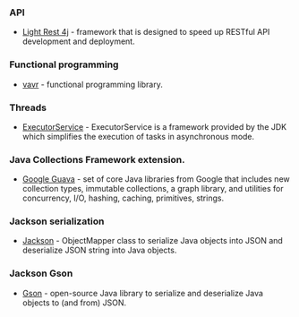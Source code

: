 ### API
* [Light Rest 4j](https://doc.networknt.com/getting-started/light-rest-4j/) - framework that is designed to speed up RESTful API development and deployment.

### Functional programming
* [vavr](https://www.vavr.io/) - functional programming library.

### Threads
* [ExecutorService](https://docs.oracle.com/javase/8/docs/api/java/util/concurrent/ExecutorService.html) - ExecutorService is a framework provided by the JDK which simplifies the execution of tasks in asynchronous mode.

### Java Collections Framework extension.
* [Google Guava](https://github.com/google/guava) - set of core Java libraries from Google that includes new collection types, immutable collections, a graph library, and utilities for concurrency, I/O, hashing, caching, primitives, strings.

### Jackson serialization 
* [Jackson](https://github.com/FasterXML/jackson) - ObjectMapper class to serialize Java objects into JSON and deserialize JSON string into Java objects.

### Jackson Gson 
* [Gson](https://github.com/google/gson) - open-source Java library to serialize and deserialize Java objects to (and from) JSON.